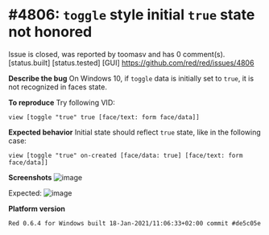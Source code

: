 
#4806: `toggle` style initial `true` state not honored
================================================================================
Issue is closed, was reported by toomasv and has 0 comment(s).
[status.built] [status.tested] [GUI]
<https://github.com/red/red/issues/4806>

**Describe the bug**
On Windows 10, if `toggle` data is initially set to `true`, it is not recognized in faces state.

**To reproduce**
Try following VID:
```
view [toggle "true" true [face/text: form face/data]]
```

**Expected behavior**
Initial state should reflect `true` state, like in the following case:
```
view [toggle "true" on-created [face/data: true] [face/text: form face/data]]
``` 

**Screenshots**
![image](https://user-images.githubusercontent.com/11960635/105199914-f8359980-5b47-11eb-850b-98a1063a6a17.png)

Expected:
![image](https://user-images.githubusercontent.com/11960635/105200705-cc66e380-5b48-11eb-9c31-c443137a8b33.png)

**Platform version**
```
Red 0.6.4 for Windows built 18-Jan-2021/11:06:33+02:00 commit #de5c05e
```




